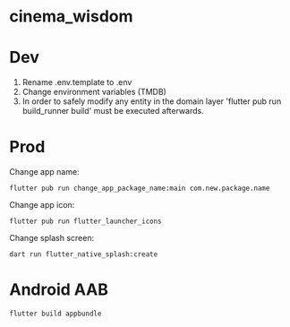 # cinema_wisdom

# Dev

1. Rename .env.template to .env
2. Change environment variables (TMDB)
3. In order to safely modify any entity in the domain layer 'flutter pub run build_runner build' must be executed afterwards.

# Prod
Change app name:

`flutter pub run change_app_package_name:main com.new.package.name`

Change app icon:

`flutter pub run flutter_launcher_icons`

Change splash screen:

`dart run flutter_native_splash:create`


# Android AAB

```
flutter build appbundle
```